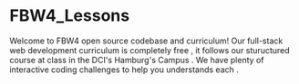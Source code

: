 # FBW4_Lessons
Welcome to FBW4 open source codebase and curriculum! Our full-stack web development curriculum is completely free , it follows our stuructured course at class in the DCI's Hamburg's Campus . We have plenty of interactive coding challenges to help you understands each .
